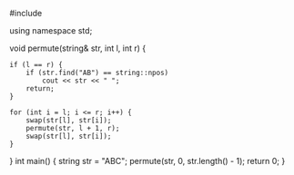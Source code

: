 #include<iostream>

using namespace std;
 
void permute(string& str, int l, int r)
{
 
   
    if (l == r) {
        if (str.find("AB") == string::npos)
            cout << str << " ";
        return;
    }
 
    for (int i = l; i <= r; i++) {
        swap(str[l], str[i]);
        permute(str, l + 1, r);
        swap(str[l], str[i]);
    }
}
int main()
{
    string str = "ABC";
    permute(str, 0, str.length() - 1);
    return 0;
}
